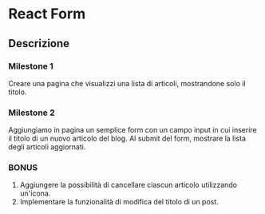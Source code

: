 # React Form
## Descrizione
### Milestone 1
Creare una pagina che visualizzi una lista di articoli, mostrandone solo il titolo.
### Milestone 2
Aggiungiamo in pagina un semplice form con un campo input in cui inserire il titolo di un nuovo articolo del blog.
Al submit del form, mostrare la lista degli articoli aggiornati.
### BONUS
1.  Aggiungere la possibilità di cancellare ciascun articolo utilizzando un'icona.
2. Implementare la funzionalità di modifica del titolo di un post.
